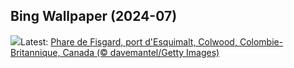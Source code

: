 ## Bing Wallpaper (2024-07)
![](https://www.bing.com/th?id=OHR.FisgardLighthouse_FR-FR7596685906_UHD.jpg&w=1000)Latest: [Phare de Fisgard, port d'Esquimalt, Colwood, Colombie-Britannique, Canada (© davemantel/Getty Images)](https://www.bing.com/th?id=OHR.FisgardLighthouse_FR-FR7596685906_UHD.jpg)